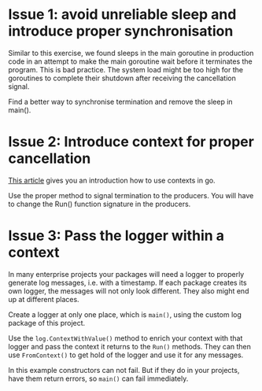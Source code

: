 # Issue 1: avoid unreliable sleep and introduce proper synchronisation

Similar to this exercise, we found sleeps in the main goroutine in production code in an attempt
to make the main goroutine wait before it terminates the program. This is bad practice.
The system load might be too high for the goroutines to complete their shutdown after receiving
the cancellation signal.

Find a better way to synchronise termination and remove the sleep in main().

# Issue 2: Introduce context for proper cancellation

[This article](https://www.digitalocean.com/community/tutorials/how-to-use-contexts-in-go) gives 
you an introduction how to use contexts in go.

Use the proper method to signal termination to the producers. You will have to change the Run() 
function signature in the producers.

# Issue 3: Pass the logger within a context

In many enterprise projects your packages will need a logger to properly generate log messages,
i.e. with a timestamp. If each package creates its own logger, the messages will not only look
different. They also might end up at different places.

Create a logger at only one place, which is `main()`, using the custom log package of this
project.

Use the `log.ContextWithValue()` method to enrich your context with that logger and pass the
context it returns to the `Run()` methods. They can then use `FromContext()` to get hold of
the logger and use it for any messages.

In this example constructors can not fail. But if they do in your projects, have them return 
errors, so `main()` can fail immediately.